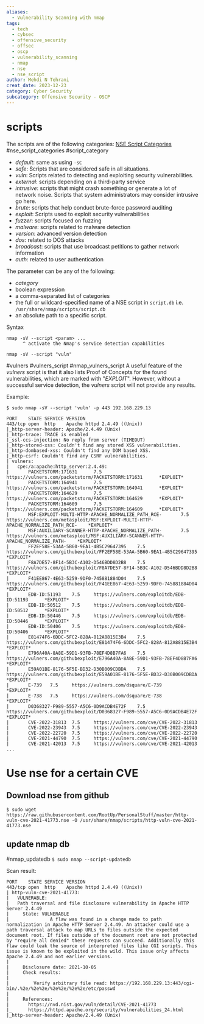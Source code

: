 ```yaml
---
aliases:
  - Vulnerability Scanning with nmap
tags:
  - tech
  - cybsec
  - offensive_security
  - offsec
  - oscp
  - vulnerability_scanning
  - nmap
  - nse
  - nse_script
author: Mehdi N Tehrani
creat_date: 2023-12-23
category: Cyber Security
subcategory: Offensive Security - OSCP
---
```


# scripts
The scripts are of the following categories:
[NSE Script Categories](https://subscription.packtpub.com/book/cloud-and-networking/9781782168317/1/ch01lvl1sec11/script-categories)
#nse_script_categories #script_category 
- *default*: same as using `-sC`
- *safe*: Scripts that are considered safe in all situations.
- *vuln*: Scripts related to detecting and exploiting security vulnerabilities.
- *external*: scripts depending on a third-party service
- *intrusive*: scripts that might crash something or generate a lot of network noise. Scripts that system administrators may consider intrusive go here.
- *brute*: scripts that help conduct brute-force password auditing
- *exploit*: Scripts used to exploit security vulnerabilities
- *fuzzer*: scripts focused on fuzzing
- *malware*: scripts related to malware detection
- *version*: advanced version detection
- *dos*: related to DOS attacks
- *broadcast*: scripts that use broadcast petitions to gather network information
- *auth*: related to user authentication


The parameter can be any of the following:
- *category*
- boolean expression
- a comma-separated list of categories
- the full or wildcard-specified name of a NSE script in `script.db` i.e. `/usr/share/nmap/scripts/script.db`
- an absolute path to a specific script.

Syntax
```
nmap -sV --script <param> ...
      ^ activate the Nmap's service detection capabilities

nmap -sV --script "vuln" 
```

#vulners #vulners_script #nmap_vulners_script
A useful feature of the *vulners* script is that it also lists Proof of Concepts for the found vulnerabilities, which are marked with "*EXPLOIT*". However, without a successful service detection, the *vulners* script will not provide any results.

Example:
```
$ sudo nmap -sV --script 'vuln' -p 443 192.168.229.13

PORT    STATE SERVICE VERSION
443/tcp open  http    Apache httpd 2.4.49 ((Unix))
|_http-server-header: Apache/2.4.49 (Unix)
|_http-trace: TRACE is enabled
|_ssl-ccs-injection: No reply from server (TIMEOUT)
|_http-stored-xss: Couldn't find any stored XSS vulnerabilities.
|_http-dombased-xss: Couldn't find any DOM based XSS.
|_http-csrf: Couldn't find any CSRF vulnerabilities.
| vulners: 
|   cpe:/a:apache:http_server:2.4.49: 
|       PACKETSTORM:171631      7.5     https://vulners.com/packetstorm/PACKETSTORM:171631      *EXPLOIT*
|       PACKETSTORM:164941      7.5     https://vulners.com/packetstorm/PACKETSTORM:164941      *EXPLOIT*
|       PACKETSTORM:164629      7.5     https://vulners.com/packetstorm/PACKETSTORM:164629      *EXPLOIT*
|       PACKETSTORM:164609      7.5     https://vulners.com/packetstorm/PACKETSTORM:164609      *EXPLOIT*
|       MSF:EXPLOIT-MULTI-HTTP-APACHE_NORMALIZE_PATH_RCE-       7.5     https://vulners.com/metasploit/MSF:EXPLOIT-MULTI-HTTP-APACHE_NORMALIZE_PATH_RCE-    *EXPLOIT*
|       MSF:AUXILIARY-SCANNER-HTTP-APACHE_NORMALIZE_PATH-       7.5     https://vulners.com/metasploit/MSF:AUXILIARY-SCANNER-HTTP-APACHE_NORMALIZE_PATH-    *EXPLOIT*
|       FF2EF58E-53AA-5B60-9EA1-4B5C29647395    7.5     https://vulners.com/githubexploit/FF2EF58E-53AA-5B60-9EA1-4B5C29647395  *EXPLOIT*
|       F8A7DE57-8F14-5B3C-A102-D546BDD8D2B8    7.5     https://vulners.com/githubexploit/F8A7DE57-8F14-5B3C-A102-D546BDD8D2B8  *EXPLOIT*
|       F41EE867-4E63-5259-9DF0-745881884D04    7.5     https://vulners.com/githubexploit/F41EE867-4E63-5259-9DF0-745881884D04  *EXPLOIT*
|       EDB-ID:51193    7.5     https://vulners.com/exploitdb/EDB-ID:51193      *EXPLOIT*
|       EDB-ID:50512    7.5     https://vulners.com/exploitdb/EDB-ID:50512      *EXPLOIT*
|       EDB-ID:50446    7.5     https://vulners.com/exploitdb/EDB-ID:50446      *EXPLOIT*
|       EDB-ID:50406    7.5     https://vulners.com/exploitdb/EDB-ID:50406      *EXPLOIT*
|       E81474F6-6DDC-5FC2-828A-812A8815E3B4    7.5     https://vulners.com/githubexploit/E81474F6-6DDC-5FC2-828A-812A8815E3B4  *EXPLOIT*
|       E796A40A-8A8E-59D1-93FB-78EF4D8B7FA6    7.5     https://vulners.com/githubexploit/E796A40A-8A8E-59D1-93FB-78EF4D8B7FA6  *EXPLOIT*
|       E59A01BE-8176-5F5E-BD32-D30B009CDBDA    7.5     https://vulners.com/githubexploit/E59A01BE-8176-5F5E-BD32-D30B009CDBDA  *EXPLOIT*
|       E-739   7.5     https://vulners.com/dsquare/E-739       *EXPLOIT*
|       E-738   7.5     https://vulners.com/dsquare/E-738       *EXPLOIT*
|       D0368327-F989-5557-A5C6-0D9ACDB4E72F    7.5     https://vulners.com/githubexploit/D0368327-F989-5557-A5C6-0D9ACDB4E72F  *EXPLOIT*
|       CVE-2022-31813  7.5     https://vulners.com/cve/CVE-2022-31813
|       CVE-2022-23943  7.5     https://vulners.com/cve/CVE-2022-23943
|       CVE-2022-22720  7.5     https://vulners.com/cve/CVE-2022-22720
|       CVE-2021-44790  7.5     https://vulners.com/cve/CVE-2021-44790
|       CVE-2021-42013  7.5     https://vulners.com/cve/CVE-2021-42013
...
```



# Use nse for a certain CVE
## Download nse from github
`$ sudo wget https://raw.githubusercontent.com/RootUp/PersonalStuff/master/http-vuln-cve-2021-41773.nse -O /usr/share/nmap/scripts/http-vuln-cve-2021-41773.nse`
## update nmap db
#nmap_updatedb
`$ sudo nmap --script-updatedb`

Scan result:
```
PORT    STATE SERVICE VERSION
443/tcp open  http    Apache httpd 2.4.49 ((Unix))
| http-vuln-cve-2021-41773: 
|   VULNERABLE:
|   Path traversal and file disclosure vulnerability in Apache HTTP Server 2.4.49
|     State: VULNERABLE
|               A flaw was found in a change made to path normalization in Apache HTTP Server 2.4.49. An attacker could use a path traversal attack to map URLs to files outside the expected document root. If files outside of the document root are not protected by "require all denied" these requests can succeed. Additionally this flaw could leak the source of interpreted files like CGI scripts. This issue is known to be exploited in the wild. This issue only affects Apache 2.4.49 and not earlier versions.
|           
|     Disclosure date: 2021-10-05
|     Check results:
|       
|         Verify arbitrary file read: https://192.168.229.13:443/cgi-bin/.%2e/%2e%2e/%2e%2e/%2e%2e/etc/passwd
|       
|     References:
|       https://nvd.nist.gov/vuln/detail/CVE-2021-41773
|_      https://httpd.apache.org/security/vulnerabilities_24.html
|_http-server-header: Apache/2.4.49 (Unix)
```
